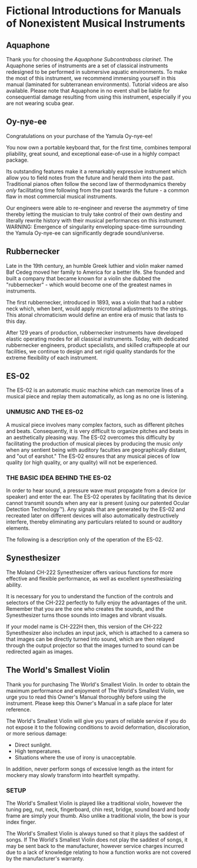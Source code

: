 # Fictional Introductions for Manuals of Nonexistent Musical Instruments

## Aquaphone

Thank you for choosing the *Aquaphone Subcontrabass clarinet*. The Aquaphone series of instruments are a set of classical instruments redesigned to be performed in submersive aquatic environments. To make the most of this instrument, we recommend immersing yourself in this manual (laminated for subterranean environments). Tutorial videos are also available. Please note that Aquaphone in no event shall be liable for consequential damage resulting from using this instrument, especially if you are not wearing scuba gear.

## Oy-nye-ee

Congratulations on your purchase of the Yamula Oy-nye-ee! 

You now own a portable keyboard that, for the first time, combines temporal pliability, great sound, and exceptional ease-of-use in a highly compact package. 

Its outstanding features make it a remarkably expressive instrument which allow you to field notes from the future and herald them into the past. Traditional pianos often follow the second law of thermodynamics thereby *only* facilitating time following from the past towards the future - a common flaw in most commercial musical instruments. 

Our engineers were able to re-engineer and reverse the asymmetry of time thereby letting the musician to truly take control of their own destiny and literally rewrite history with their musical performances on this instrument. WARNING: Emergence of singularity enveloping space-time surrounding the Yamula Oy-nye-ee can significantly degrade sound/universe.


## Rubbernecker

Late in the 19th century, an humble Greek luthier and violin maker named Baf Cedeg moved her family to America for a better life. She founded and built a company that became known for a violin she dubbed the "rubbernecker" - which would become one of the greatest names in instruments. 

The first rubbernecker, introduced in 1893, was a violin that had a rubber neck which, when bent, would apply microtonal adjustments to the strings. This atonal chromaticism would define an entire era of music that lasts to this day. 

After 129 years of production, rubbernecker instruments have developed elastic operating modes for all classical instruments. Today, with dedicated rubbernecker engineers, product specialists, and skilled craftspeople at our facilities, we continue to design and set rigid quality standards for the extreme flexibility of each instrument.

## ES-02

The ES-02 is an automatic music machine which can memorize lines of a musical piece and replay them automatically, as long as no one is listening.

### UNMUSIC AND THE ES-02

A musical piece involves many complex factors, such as different pitches and beats. Consequently, it is very difficult to organize pitches and beats in an aesthetically pleasing way. The ES-02 overcomes this difficulty by facilitating the production of musical pieces by producing the music *only* when any sentient being with auditory faculties are geographically distant, and "out of earshot." The ES-02 ensures that any musical pieces of low quality (or high quality, or any quality) will not be experienced.

### THE BASIC IDEA BEHIND THE ES-02

In order to hear sound, a pressure wave must propagate from a device (or speaker) and enter the ear. The ES-02 operates by facilitating that its device cannot transmit sounds when any ear is present (using our patented Ocular Detection Technology&trade;). Any signals that are generated by the ES-02 and recreated later on different devices will also automatically destructively interfere, thereby eliminating any particulars related to sound or auditory elements. 

The following is a description only of the operation of the ES-02.

## Synesthesizer

The Moland CH-222 Synesthesizer offers various functions for more effective and flexible performance, as well as excellent synesthesiaizing ability. 

It is necessary for you to understand the function of the controls and selectors of the CH-222 perfectly to fully enjoy the advantages of the unit. Remember that you are the one who creates the sounds, and the Synesthesizer turns those sounds into images and vibrant visuals. 

If your model name is CH-222H then, this version of the CH-222 Synesthesizer also includes an input jack, which is attached to a camera so that images can be directly turned into sound, which are then relayed through the output projector so that the images turned to sound can be redirected again as images.

## The World's Smallest Violin

Thank you for purchasing The World's Smallest Violin. In order to obtain the maximum performance and enjoyment of The World's Smallest Violin, we urge you to read this Owner's Manual thoroughly before using the instrument. Please keep this Owner's Manual in a safe place for later reference.

The World's Smallest Violin will give you years of reliable service if you do not expose it to the following conditions to avoid deformation, discoloration, or more serious damage:

- Direct sunlight.
- High temperatures.
- Situations where the use of irony is unacceptable.

In addition, never perform songs of excessive length as the intent for mockery may slowly transform into heartfelt sympathy.

### SETUP

The World's Smallest Violin is played like a traditional violin, however the tuning peg, nut, neck, fingerboard, chin rest, bridge, sound board and body frame are simply your thumb. Also unlike a traditional violin, the bow is your index finger.

The World's Smallest Violin is always tuned so that it plays the saddest of songs. If The World's Smallest Violin does not play the saddest of songs, it may be sent back to the manufacturer, however service charges incurred due to a lack of knowledge relating to how a function works are not covered by the manufacturer's warranty.
